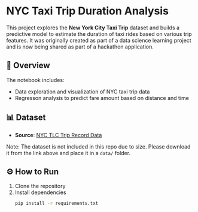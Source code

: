 # NYC Taxi Trip Duration Analysis

This project explores the **New York City Taxi Trip** dataset and builds a predictive model to estimate the duration of taxi rides based on various trip features. It was originally created as part of a data science learning project and is now being shared as part of a hackathon application.

## 🚕 Overview

The notebook includes:
- Data exploration and visualization of NYC taxi trip data
- Regresson analysis to predict fare amount based on distance and time


## 📊 Dataset

- **Source**: [NYC TLC Trip Record Data](https://www.nyc.gov/site/tlc/about/tlc-trip-record-data.page)


Note: The dataset is not included in this repo due to size. Please download it from the link above and place it in a `data/` folder.

## ⚙️ How to Run

1. Clone the repository
2. Install dependencies
   ```bash
   pip install -r requirements.txt
